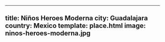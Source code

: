 ---
title: Niños Heroes Moderna
city: Guadalajara
country: Mexico
template: place.html
image: ninos-heroes-moderna.jpg
----
